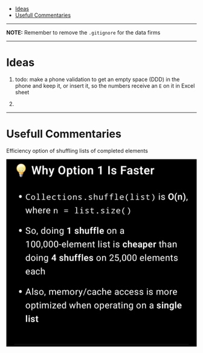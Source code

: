 
<!-- TOC -->
* [Ideas](#ideas)
* [Usefull Commentaries](#usefull-commentaries)
<!-- TOC -->

---
**NOTE:** Remember to remove the ``.gitignore`` for the data firms

---
# Ideas
1. todo: make a phone validation to get an empty space (DDD) in the phone
and keep it, or insert it, so the numbers receive an ``E`` on it in Excel sheet 

2. 

---
# Usefull Commentaries
Efficiency option of shuffling lists of completed elements

![memoryEfficiency.jpg](images/memoryEfficiency.jpg)
